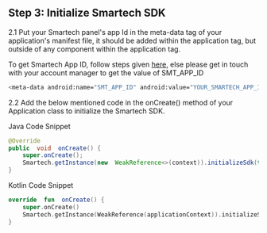 ## Step 3: Initialize Smartech SDK

2.1 Put your Smartech panel's app Id in the meta-data tag of your application's manifest file, it should be added within the application tag, but outside of any component within the application tag.

To get Smartech App ID, follow steps given <a href="https://cedocs.netcorecloud.com/docs/android-app-id-creation" target="_blank">here</a>, else please get in touch with your account manager to get the value of SMT_APP_ID

```sh
<meta-data android:name="SMT_APP_ID" android:value="YOUR_SMARTECH_APP_ID_HERE" />
```

2.2 Add the below mentioned code in the onCreate() method of your Application class to initialize the Smartech SDK.

Java Code Snippet
```java
@Override
public  void  onCreate() {
	super.onCreate();
	Smartech.getInstance(new  WeakReference<>(context)).initializeSdk(this);
}
```

Kotlin Code Snippet
```kotlin
override  fun  onCreate() {
	super.onCreate()
	Smartech.getInstance(WeakReference(applicationContext)).initializeSdk(this)
}
```
